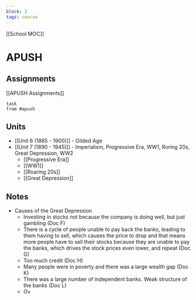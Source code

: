 ```yaml
---
block: 2
tags: course
---
```


[[School MOC]]
# APUSH

## Assignments 
[[APUSH Assignments]]
```dataview
task
from #apush
```

## Units

- [[Unit 6 (1865 - 1900)]] - Gilded Age
- [[Unit 7 (1890 - 1945)]] - Imperialism, Progressive Era, WW1, Roring 20s, Great Depression, WW2
	- [[Progressive Era]]
	- [[WW1]]
	- [[Roaring 20s]]
	- [[Great Depression]]

## Notes
- Causes of the Great Depression
	- Investing in stocks not because the company is doing well, but just gambling (Doc F)
	- There is a cycle of people unable to pay back the banks, leading to them having to sell, which causes the price to drop and that means more people have to sell their stocks because they are unable to pay the banks, which drives the stock prices even lower, and repeat (Doc G)
	- Too much credit (Doc H)
	- Many people were in poverty and there was a large wealth gap (Doc K)
	- There was a large number of independent banks. Weak structure of the banks (Doc L)
	- Ov